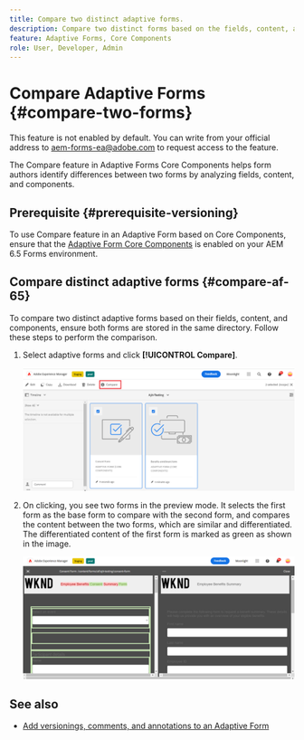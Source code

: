 ```yaml
---
title: Compare two distinct adaptive forms.
description: Compare two distinct forms based on the fields, content, and form components.
feature: Adaptive Forms, Core Components
role: User, Developer, Admin
---
```

# Compare Adaptive Forms {#compare-two-forms}

<!--
<span class="preview"> This feature is under the early adopter program. If you’re interested in joining our early access program for this feature, send an email from your official address to aem-forms-ea@adobe.com to request access </span>
-->

<span class="preview">This feature is not enabled by default. You can write from your official address to aem-forms-ea@adobe.com to request access to the feature.</span>

The Compare feature in Adaptive Forms Core Components helps form authors identify differences between two forms by analyzing fields, content, and components.

## Prerequisite {#prerequisite-versioning}

To use Compare feature in an Adaptive Form based on Core Components, ensure that the [Adaptive Form Core Components](
https://experienceleague.adobe.com/en/docs/experience-manager-65/content/forms/adaptive-forms-core-components/enable-adaptive-forms-core-components) is enabled on your AEM 6.5 Forms environment.

## Compare distinct adaptive forms {#compare-af-65}

To compare two distinct adaptive forms based on their fields, content, and components, ensure both forms are stored in the same directory. Follow these steps to perform the comparison.

1. Select adaptive forms and click **[!UICONTROL Compare]**.

   ![Compare adaptive forms](/help/forms/using/assets/compare-two-forms.png)
   
1. On clicking, you see two forms in the preview mode. It selects the first form as the base form to compare with the second form, and compares the content between the two forms, which are similar and differentiated. The differentiated content of the first form is marked as green as shown in the image.

   ![Compared forms](/help/forms/using/assets/compared-forms.png)

## See also

* [Add versionings, comments, and annotations to an Adaptive Form](/help/forms/using/add-versioning-reviews-comments.md)

